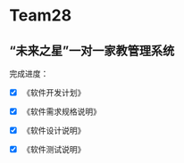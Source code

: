 # Team28


## “未来之星”一对一家教管理系统

完成进度：

- [x] 《软件开发计划》

- [x] 《软件需求规格说明》

- [x] 《软件设计说明》

- [x] 《软件测试说明》
